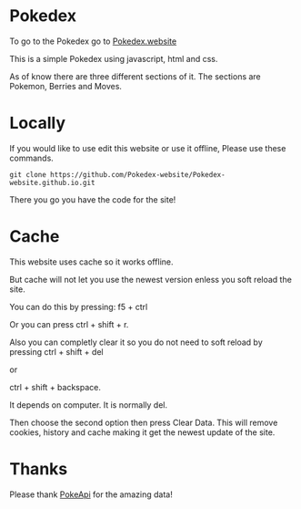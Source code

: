 # Pokedex 

To go to the Pokedex go to [Pokedex.website](https://pokedex.website/)


 This is a simple Pokedex using javascript, html and css.

 As of know there are three different sections of it.
 The sections are Pokemon, Berries and Moves.


# Locally

If you would like to use edit this website or use it offline, Please use these commands.

```
git clone https://github.com/Pokedex-website/Pokedex-website.github.io.git
```
There you go you have the code for the site!


# Cache

This website uses cache so it works offline. 

But cache will not let you use the newest version enless you soft reload the site.

You can do this by pressing:
f5 + ctrl

Or you can press ctrl + shift + r.

Also you can completly clear it so you do not need to soft reload by pressing
ctrl + shift + del

or 

ctrl + shift + backspace.

It depends on computer. It is normally del.

Then choose the second option then press Clear Data. This will remove cookies, history and cache making it get the newest update of the site.

 # Thanks

 Please thank
 [PokeApi](https://pokeapi.co/) for the amazing data!
